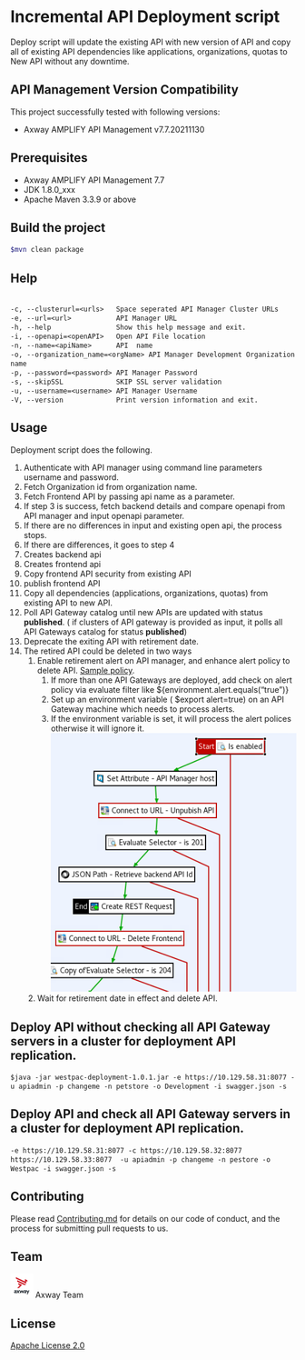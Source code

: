 # Incremental API Deployment script

Deploy script will update the existing API with new version of API and copy all of existing API dependencies like applications, organizations, quotas to New API without any downtime.


## API Management Version Compatibility
This project successfully tested with following versions:
- Axway AMPLIFY API Management v7.7.20211130


## Prerequisites

- Axway AMPLIFY API Management 7.7
- JDK 1.8.0_xxx
- Apache Maven 3.3.9 or above

## Build the project

```bash
$mvn clean package 
```

## Help

```

-c, --clusterurl=<urls>   Space seperated API Manager Cluster URLs
-e, --url=<url>           API Manager URL
-h, --help                Show this help message and exit.
-i, --openapi=<openAPI>   Open API File location
-n, --name=<apiName>      API  name
-o, --organization_name=<orgName> API Manager Development Organization name
-p, --password=<password> API Manager Password
-s, --skipSSL             SKIP SSL server validation
-u, --username=<username> API Manager Username
-V, --version             Print version information and exit.

```

## Usage

Deployment script does the following. 

1. Authenticate with API manager using command line parameters username and password. 
2. Fetch Organization id from organization name. 
3. Fetch Frontend API by passing api name as a parameter. 
4. If step 3 is success, fetch backend details and compare openapi from API manager and input openapi parameter. 
5. If there are no differences in input and existing open api, the process stops. 
6. If there are differences, it goes to step 4
7. Creates backend api
8. Creates frontend api 
9. Copy frontend API security from existing API
10. publish frontend API
11. Copy all dependencies (applications, organizations, quotas) from existing API to new API. 
12. Poll API Gateway catalog until new APIs are updated with status **published**. ( if clusters of API gateway is provided as input, it polls all API Gateways catalog for status **published**)
13. Deprecate the exiting API with retirement date. 
14. The retired API could be deleted in two ways
    1. Enable retirement alert on API manager, and enhance alert policy to delete API. [Sample policy](alert_cleanup_policy.xml). 
       1. If more than one API Gateways are deployed, add check on alert policy via evaluate filter like ${environment.alert.equals(“true”)}
       2. Set up an environment variable ( $export alert=true) on an API Gateway machine which needs to process alerts.
       3. If the environment variable is set, it will process  the alert polices otherwise it will ignore it.
          ![Policy Example](img.png)
    2. Wait for retirement date in effect and delete API. 
    

## Deploy API without checking all API Gateway servers in a cluster for deployment API replication. 

```
$java -jar westpac-deployment-1.0.1.jar -e https://10.129.58.31:8077 -u apiadmin -p changeme -n petstore -o Development -i swagger.json -s
```

## Deploy API and check all API Gateway servers in a cluster for deployment API replication.

```
-e https://10.129.58.31:8077 -c https://10.129.58.32:8077 https://10.129.58.33:8077  -u apiadmin -p changeme -n pestore -o Westpac -i swagger.json -s
```

## Contributing
Please read [Contributing.md](https://github.com/Axway-API-Management-Plus/Common/blob/master/Contributing.md) for details on our code of conduct, and the process for submitting pull requests to us.

## Team

![alt text](https://github.com/Axway-API-Management-Plus/Common/blob/master/img/AxwayLogoSmall.png)
Axway Team



## License
[Apache License 2.0](/LICENSE)
